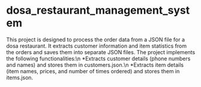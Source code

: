 # dosa_restaurant_management_system

This project is designed to process the order data from a JSON file for a dosa restaurant. It extracts customer information and item statistics from the orders and saves them into separate JSON files. The project implements the following functionalities:\n
*Extracts customer details (phone numbers and names) and stores them in customers.json.\n
*Extracts item details (item names, prices, and number of times ordered) and stores them in items.json.
